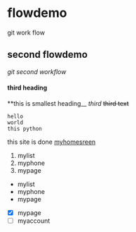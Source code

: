 # flowdemo
git work flow

## second flowdemo
_git second workflow_

#### third heading
**this is smallest heading__
*third* 
~~third text~~
```
hello 
world
this python
```
this site is done [myhomesreen](https://google.com/)
1. mylist
2. myphone
3. mypage
- mylist
- myphone
- mypage
- [x] mypage
- [ ] myaccount
